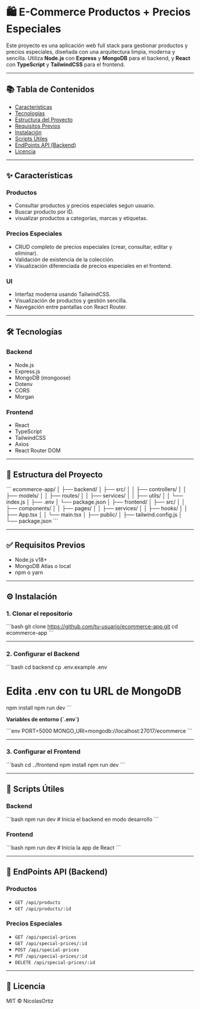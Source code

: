  

# 🛍️ E-Commerce Productos + Precios Especiales

Este proyecto es una aplicación web full stack para gestionar productos y precios especiales, diseñada con una arquitectura limpia, moderna y sencilla. Utiliza **Node.js** con **Express** y **MongoDB** para el backend, y **React** con **TypeScript** y **TailwindCSS** para el frontend.

---

## 📚 Tabla de Contenidos

- [Características](#-características)
- [Tecnologías](#-tecnologías)
- [Estructura del Proyecto](#-estructura-del-proyecto)
- [Requisitos Previos](#-requisitos-previos)
- [Instalación](#-instalación)
- [Scripts Útiles](#-scripts-útiles)
- [EndPoints API (Backend)](#-endpoints-api-backend)
- [Licencia](#-licencia)

---

## ✨ Características

### Productos
- Consultar productos y precios especiales segun usuario.
- Buscar producto por ID.
- visualizar productos a categorías, marcas y etiquetas.

### Precios Especiales
- CRUD completo de precios especiales (crear, consultar, editar y eliminar).
- Validación de existencia de la colección.
- Visualización diferenciada de precios especiales en el frontend.

### UI
- Interfaz moderna usando TailwindCSS.
- Visualización de productos y gestión sencilla.
- Navegación entre pantallas con React Router.

---

## 🛠️ Tecnologías

### Backend
- Node.js
- Express.js
- MongoDB (mongoose)
- Dotenv
- CORS
- Morgan

### Frontend
- React
- TypeScript
- TailwindCSS
- Axios
- React Router DOM

---

## 📁 Estructura del Proyecto

\`\`\`
ecommerce-app/
│
├── backend/
│   ├── src/
│   │   ├── controllers/
│   │   ├── models/
│   │   ├── routes/
│   │   ├── services/
│   │   ├── utils/
│   │   └── index.js
│   ├── .env
│   └── package.json
│
├── frontend/
│   ├── src/
│   │   ├── components/
│   │   ├── pages/
│   │   ├── services/
│   │   ├── hooks/
│   │   ├── App.tsx
│   │   └── main.tsx
│   ├── public/
│   ├── tailwind.config.js
│   └── package.json
\`\`\`

---

## ✅ Requisitos Previos

- Node.js v18+
- MongoDB Atlas o local
- npm o yarn

---

## ⚙️ Instalación

### 1. Clonar el repositorio

\`\`\`bash
git clone https://github.com/tu-usuario/ecommerce-app.git
cd ecommerce-app
\`\`\`

---

### 2. Configurar el Backend

\`\`\`bash
cd backend
cp .env.example .env
# Edita .env con tu URL de MongoDB
npm install
npm run dev
\`\`\`

**Variables de entorno (\`.env\`)**

\`\`\`env
PORT=5000
MONGO_URI=mongodb://localhost:27017/ecommerce
\`\`\`

---

### 3. Configurar el Frontend

\`\`\`bash
cd ../frontend
npm install
npm run dev
\`\`\`

---

## 🔧 Scripts Útiles

### Backend

\`\`\`bash
npm run dev        # Inicia el backend en modo desarrollo
\`\`\`

### Frontend

\`\`\`bash
npm run dev        # Inicia la app de React
\`\`\`

---

## 📡 EndPoints API (Backend)

### Productos
- `GET /api/products`
- `GET /api/products/:id`


### Precios Especiales
- `GET /api/special-prices`
- `GET /api/special-prices/:id`
- `POST /api/special-prices`
- `PUT /api/special-prices/:id`
- `DELETE /api/special-prices/:id`

---

## 🪪 Licencia

MIT © NicolasOrtiz 
